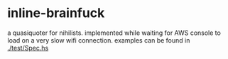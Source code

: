 # inline-brainfuck

a quasiquoter for nihilists.  implemented while waiting for AWS console to load on a very slow wifi connection.  examples can be found in [./test/Spec.hs](./test/Spec.hs)

